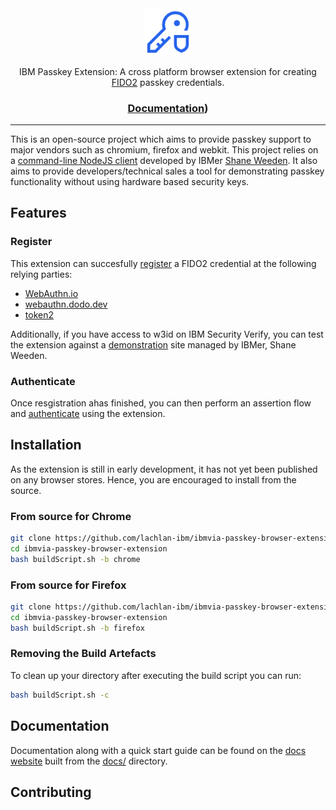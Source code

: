<div align="center">

<picture>
  <source media="(prefers-color-scheme: dark)" srcset="docs/ibm-cloud--hyper-protect-crypto-services-96x96.png">
  <img alt="IBM passkey extension logo" src="docs/ibm-cloud--hyper-protect-crypto-services-96x96.png" width="15%" height="25%">
</picture>

IBM Passkey Extension: A cross platform browser extension for creating [FIDO2](https://fidoalliance.org/fido2/) passkey credentials.

<h3>

[Documentation](https://lachlan-ibm.github.io/ibmvia-passkey-browser-extension/))

</h3>
</div>

---

This is an open-source project which aims to provide passkey support to major vendors such as chromium, firefox and webkit. This project relies on a [command-line NodeJS client](https://github.com/sbweeden/fido2-node-clients) developed by IBMer [Shane Weeden](https://github.com/sbweeden). It also aims to provide developers/technical sales a tool for demonstrating passkey functionality without using hardware based security keys.

## Features

### Register

This extension can succesfully [register](https://webauthn.guide/#registration) a FIDO2 credential at the following relying parties:

- [WebAuthn.io](https://webauthn.io/)
- [webauthn.dodo.dev](https://webauthn.dodo.dev/passwordless)
- [token2](https://www.token2.com/tools/fido2-demo)

Additionally, if you have access to w3id on IBM Security Verify, you can test the extension against a [demonstration](https://fidointerop.securitypoc.com/) site managed by IBMer, Shane Weeden.

### Authenticate

Once resgistration ahas finished, you can then perform an assertion flow and [authenticate](https://webauthn.guide/#authentication) using the extension.

## Installation

As the extension is still in early development, it has not yet been published on any browser stores. Hence, you are encouraged to install from the source.

### From source for Chrome

```sh
git clone https://github.com/lachlan-ibm/ibmvia-passkey-browser-extension
cd ibmvia-passkey-browser-extension
bash buildScript.sh -b chrome
```

### From source for Firefox

```sh
git clone https://github.com/lachlan-ibm/ibmvia-passkey-browser-extension
cd ibmvia-passkey-browser-extension
bash buildScript.sh -b firefox
```

### Removing the Build Artefacts

To clean up your directory after executing the build script you can run:

```sh
bash buildScript.sh -c
```

## Documentation

Documentation along with a quick start guide can be found on the [docs website](https://lachlan-ibm.github.io/ibmvia-passkey-browser-extension/) built from the [docs/](/docs) directory.

## Contributing

